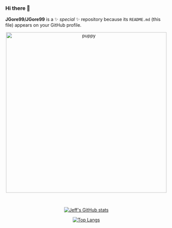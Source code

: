 ### Hi there 👋


**JGore99/JGore99** is a ✨ _special_ ✨ repository because its `README.md` (this file) appears on your GitHub profile.

<!-- Here are some ideas to get you started:

- 🔭 I’m currently working on ...
- 🌱 I’m currently learning ...
- 👯 I’m looking to collaborate on ...
- 🤔 I’m looking for help with ...
- 💬 Ask me about ...
- 📫 How to reach me: ...
- 😄 Pronouns: ...
- ⚡ Fun fact: ... -->
<div align="center">
  <img  src="/Users/Jeff/code/sei/projects/jgore99/images/PXL_20210504_120744048.PORTRAIT.jpg" alt="puppy" width="500">

<p>&nbsp;</p>


[![Jeff's GitHub stats](https://github-readme-stats.vercel.app/api?username=jgore99&hide=stars,issues&include_all_commits=true&count_private=true&show_icons=true&theme=github_dark)](https://github.com/jgore99)


[![Top Langs](https://github-readme-stats.vercel.app/api/top-langs/?username=jgore99&layout=compact&theme=github_dark)](https://github.com/jgore99)
</div>

